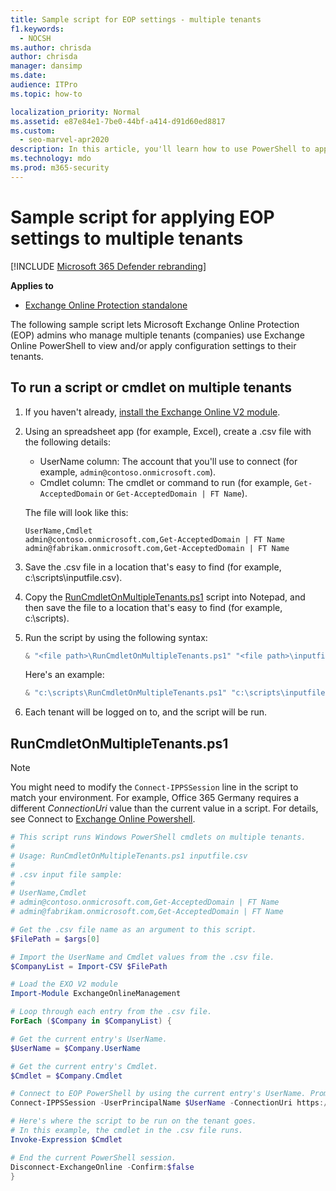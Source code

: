 ```yaml
---
title: Sample script for EOP settings - multiple tenants
f1.keywords: 
  - NOCSH
ms.author: chrisda
author: chrisda
manager: dansimp
ms.date: 
audience: ITPro
ms.topic: how-to

localization_priority: Normal
ms.assetid: e87e84e1-7be0-44bf-a414-d91d60ed8817
ms.custom: 
  - seo-marvel-apr2020
description: In this article, you'll learn how to use PowerShell to apply configuration settings to your tenants in Microsoft Exchange Online Protection (EOP).
ms.technology: mdo
ms.prod: m365-security
---
```


# Sample script for applying EOP settings to multiple tenants

[!INCLUDE [Microsoft 365 Defender rebranding](../includes/microsoft-defender-for-office.md)]

**Applies to**
-  [Exchange Online Protection standalone](exchange-online-protection-overview.md)

The following sample script lets Microsoft Exchange Online Protection (EOP) admins who manage multiple tenants (companies) use Exchange Online PowerShell to view and/or apply configuration settings to their tenants.

## To run a script or cmdlet on multiple tenants

1. If you haven't already, [install the Exchange Online V2 module](/powershell/exchange/exchange-online-powershell-v2#install-and-maintain-the-exo-v2-module).

2. Using an spreadsheet app (for example, Excel), create a .csv file with the following details:

   - UserName column: The account that you'll use to connect (for example, `admin@contoso.onmicrosoft.com`).
   - Cmdlet column: The cmdlet or command to run (for example, `Get-AcceptedDomain` or `Get-AcceptedDomain | FT Name`).

   The file will look like this:

   ```text
   UserName,Cmdlet
   admin@contoso.onmicrosoft.com,Get-AcceptedDomain | FT Name
   admin@fabrikam.onmicrosoft.com,Get-AcceptedDomain | FT Name
   ```

3. Save the .csv file in a location that's easy to find (for example, c:\scripts\inputfile.csv).

4. Copy the [RunCmdletOnMultipleTenants.ps1](#runcmdletonmultipletenantsps1) script into Notepad, and then save the file to a location that's easy to find (for example, c:\scripts).

5. Run the script by using the following syntax:

   ```powershell
   & "<file path>\RunCmdletOnMultipleTenants.ps1" "<file path>\inputfile.csv"
   ```

   Here's an example:

   ```powershell
   & "c:\scripts\RunCmdletOnMultipleTenants.ps1" "c:\scripts\inputfile.csv"
   ```

6. Each tenant will be logged on to, and the script will be run.

## RunCmdletOnMultipleTenants.ps1

> [!NOTE]
> You might need to modify the `Connect-IPPSSession` line in the script to match your environment. For example, Office 365 Germany requires a different _ConnectionUri_ value than the current value in a script. For details, see Connect to [Exchange Online Powershell](/powershell/exchange/connect-to-exchange-online-protection-powershell).

```powershell
# This script runs Windows PowerShell cmdlets on multiple tenants.
#
# Usage: RunCmdletOnMultipleTenants.ps1 inputfile.csv
#
# .csv input file sample:
#
# UserName,Cmdlet
# admin@contoso.onmicrosoft.com,Get-AcceptedDomain | FT Name
# admin@fabrikam.onmicrosoft.com,Get-AcceptedDomain | FT Name

# Get the .csv file name as an argument to this script.
$FilePath = $args[0]

# Import the UserName and Cmdlet values from the .csv file.
$CompanyList = Import-CSV $FilePath

# Load the EXO V2 module
Import-Module ExchangeOnlineManagement

# Loop through each entry from the .csv file.
ForEach ($Company in $CompanyList) {

# Get the current entry's UserName.
$UserName = $Company.UserName

# Get the current entry's Cmdlet.
$Cmdlet = $Company.Cmdlet

# Connect to EOP PowerShell by using the current entry's UserName. Prompt for the password.
Connect-IPPSSession -UserPrincipalName $UserName -ConnectionUri https://ps.protection.outlook.com/powershell-liveid/

# Here's where the script to be run on the tenant goes.
# In this example, the cmdlet in the .csv file runs.
Invoke-Expression $Cmdlet

# End the current PowerShell session.
Disconnect-ExchangeOnline -Confirm:$false
}
```